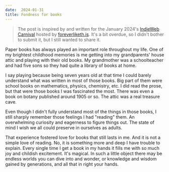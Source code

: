 ```yaml
---
date:  2024-01-31
title: Fondness for books
---
```


> The post is inspired by and written for the January 2024's [IndieWeb Carnival](https://indieweb.org/indieweb-carnival) hosted by [foreverliketh.is](https://foreverliketh.is/). It's a bit overdue, so I didn't bother to submit it, but I still wanted to share it.

Paper books has always played an important role throughout my life. One of my brightest childhood memories is me getting into my grandparents' house attic and playing with their old books. My grandmother was a schoolteacher and had five sons so they had quite a library of books at home.

I say playing because being seven years old at that time I could barely understand what was written in most of those books. Big part of them were school books on mathematics, physics, chemistry, etc. I did read the prose, but that were those books I was fascinated the most. There was even a book on botany published around 1905 or so. The attic was a real treasure cave.

Even though I didn't fully understand most of the things in those books, I still sharply remember those feelings I had "reading" them. An overwhelming curiosity and eagerness to figure things out. The state of mind I wish we all could preserve in ourselves as adults.

That experience fostered love for books that still lasts in me. And it is not a simple love of reading. No, it is something more and deep I have trouble to explain. Every single time I get a book in my hands it fills me with so much joy and childish excitement. It's magical. In such a little object there may be endless worlds you can dive into and wonder, or knowledge and wisdom gained by generations, and all that in right your hands.
